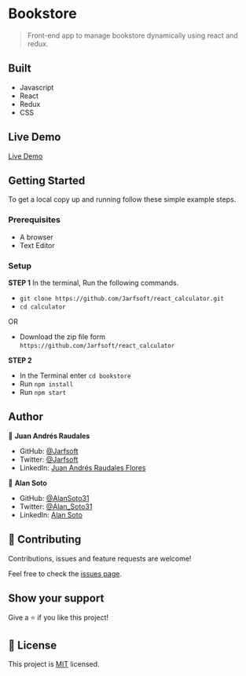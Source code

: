 # Bookstore

> Front-end app to manage bookstore dynamically using react and redux.




## Built

- Javascript
- React
- Redux
- CSS

## Live Demo

[Live Demo](https://bookstore-31.herokuapp.com/)


## Getting Started

To get a local copy up and running follow these simple example steps.

### Prerequisites

- A browser
- Text Editor

### Setup

**STEP 1**
In the terminal, Run the following commands.

- `git clone https://github.com/Jarfsoft/react_calculator.git`
- `cd calculator`

OR

- Download the zip file form `https://github.com/Jarfsoft/react_calculator`

**STEP 2**

- In the Terminal enter `cd bookstore`
- Run `npm install`
- Run `npm start`

## Author

👤 **Juan Andrés Raudales**

- GitHub: [@Jarfsoft](https://github.com/Jarfsoft)
- Twitter: [@Jarfsoft](https://twitter.com/Jarfsoft)
- LinkedIn: [Juan Andrés Raudales Flores](https://www.linkedin.com/in/juan-raudales-flores/)

👤 **Alan Soto**

- GitHub: [@AlanSoto31](https://github.com/AlanSoto31)
- Twitter: [@Alan_Soto31](https://twitter.com/Alan_Soto31)
- LinkedIn: [Alan Soto](https://www.linkedin.com/in/alan-soto-valle/) 

## 🤝 Contributing

Contributions, issues and feature requests are welcome!

Feel free to check the [issues page](https://github.com/Jarfsoft/bookstore/issues).

## Show your support

Give a ⭐️ if you like this project!

## 📝 License

This project is [MIT](https://opensource.org/licenses/MIT) licensed.